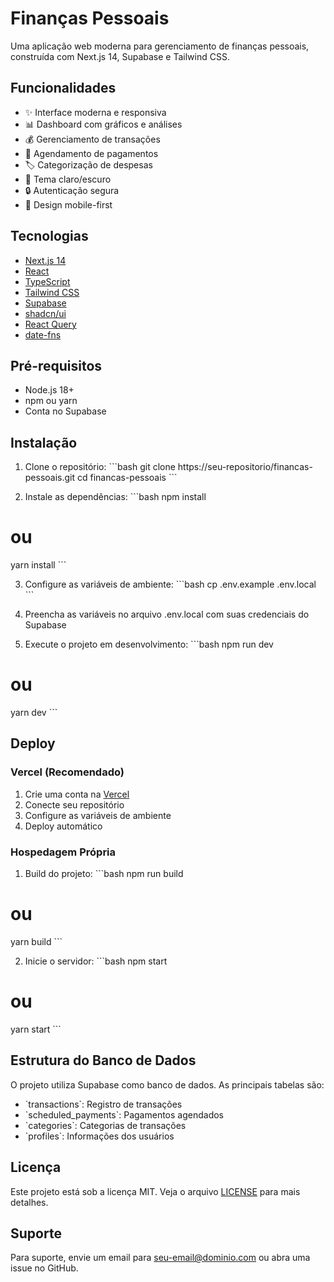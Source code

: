 # Finanças Pessoais

Uma aplicação web moderna para gerenciamento de finanças pessoais, construída com Next.js 14, Supabase e Tailwind CSS.

## Funcionalidades

- ✨ Interface moderna e responsiva
- 📊 Dashboard com gráficos e análises
- 💰 Gerenciamento de transações
- 📅 Agendamento de pagamentos
- 🏷️ Categorização de despesas
- 🌙 Tema claro/escuro
- 🔒 Autenticação segura
- 📱 Design mobile-first

## Tecnologias

- [Next.js 14](https://nextjs.org/)
- [React](https://reactjs.org/)
- [TypeScript](https://www.typescriptlang.org/)
- [Tailwind CSS](https://tailwindcss.com/)
- [Supabase](https://supabase.com/)
- [shadcn/ui](https://ui.shadcn.com/)
- [React Query](https://tanstack.com/query/latest)
- [date-fns](https://date-fns.org/)

## Pré-requisitos

- Node.js 18+ 
- npm ou yarn
- Conta no Supabase

## Instalação

1. Clone o repositório:
\`\`\`bash
git clone https://seu-repositorio/financas-pessoais.git
cd financas-pessoais
\`\`\`

2. Instale as dependências:
\`\`\`bash
npm install
# ou
yarn install
\`\`\`

3. Configure as variáveis de ambiente:
\`\`\`bash
cp .env.example .env.local
\`\`\`

4. Preencha as variáveis no arquivo .env.local com suas credenciais do Supabase

5. Execute o projeto em desenvolvimento:
\`\`\`bash
npm run dev
# ou
yarn dev
\`\`\`

## Deploy

### Vercel (Recomendado)

1. Crie uma conta na [Vercel](https://vercel.com)
2. Conecte seu repositório
3. Configure as variáveis de ambiente
4. Deploy automático

### Hospedagem Própria

1. Build do projeto:
\`\`\`bash
npm run build
# ou
yarn build
\`\`\`

2. Inicie o servidor:
\`\`\`bash
npm start
# ou
yarn start
\`\`\`

## Estrutura do Banco de Dados

O projeto utiliza Supabase como banco de dados. As principais tabelas são:

- \`transactions\`: Registro de transações
- \`scheduled_payments\`: Pagamentos agendados
- \`categories\`: Categorias de transações
- \`profiles\`: Informações dos usuários

## Licença

Este projeto está sob a licença MIT. Veja o arquivo [LICENSE](LICENSE) para mais detalhes.

## Suporte

Para suporte, envie um email para seu-email@dominio.com ou abra uma issue no GitHub. 